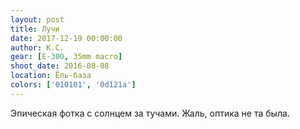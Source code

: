 ```yaml
---
layout: post
title: Лучи
date: 2017-12-19 00:00:00
author: К.С.
gear: [E-300, 35mm macro]
shoot_date: 2016-08-08
location: Ёль-база
colors: ['010101', '0d121a']
---
```

Эпическая фотка с солнцем за тучами. Жаль, оптика не та была.

